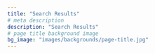 ```yaml
---
title: "Search Results"
# meta description
description: "Search Results"
# page title background image
bg_image: "images/backgrounds/page-title.jpg"
---
```

